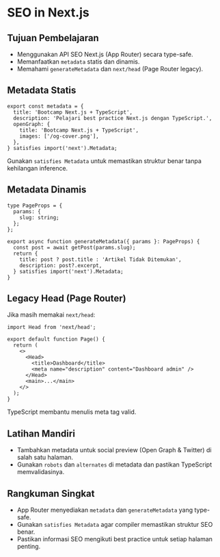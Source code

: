 # SEO in Next.js

## Tujuan Pembelajaran
- Menggunakan API SEO Next.js (App Router) secara type-safe.
- Memanfaatkan `metadata` statis dan dinamis.
- Memahami `generateMetadata` dan `next/head` (Page Router legacy).

## Metadata Statis
```tsx
export const metadata = {
  title: 'Bootcamp Next.js + TypeScript',
  description: 'Pelajari best practice Next.js dengan TypeScript.',
  openGraph: {
    title: 'Bootcamp Next.js + TypeScript',
    images: ['/og-cover.png'],
  },
} satisfies import('next').Metadata;
```
Gunakan `satisfies Metadata` untuk memastikan struktur benar tanpa kehilangan inference.

## Metadata Dinamis
```tsx
type PageProps = {
  params: {
    slug: string;
  };
};

export async function generateMetadata({ params }: PageProps) {
  const post = await getPost(params.slug);
  return {
    title: post ? post.title : 'Artikel Tidak Ditemukan',
    description: post?.excerpt,
  } satisfies import('next').Metadata;
}
```

## Legacy Head (Page Router)
Jika masih memakai `next/head`:
```tsx
import Head from 'next/head';

export default function Page() {
  return (
    <>
      <Head>
        <title>Dashboard</title>
        <meta name="description" content="Dashboard admin" />
      </Head>
      <main>...</main>
    </>
  );
}
```
TypeScript membantu menulis meta tag valid.

## Latihan Mandiri
- Tambahkan metadata untuk social preview (Open Graph & Twitter) di salah satu halaman.
- Gunakan `robots` dan `alternates` di metadata dan pastikan TypeScript memvalidasinya.

## Rangkuman Singkat
- App Router menyediakan `metadata` dan `generateMetadata` yang type-safe.
- Gunakan `satisfies Metadata` agar compiler memastikan struktur SEO benar.
- Pastikan informasi SEO mengikuti best practice untuk setiap halaman penting.
